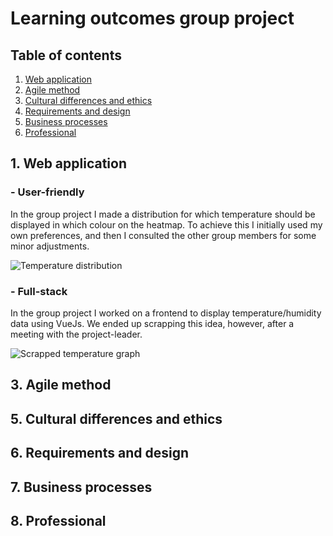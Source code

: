 # Learning outcomes group project

## Table of contents

1. [Web application](#1-web-application)
3. [Agile method](#3-agile-method)
5. [Cultural differences and ethics](#5-cultural-differences-and-ethics)
6. [Requirements and design](#6-requirements-and-design)
7. [Business processes](#7-business-processes)
8. [Professional](#8-professional)


## 1. Web application
### - User-friendly
In the group project I made a distribution for which temperature should be displayed in which colour on the heatmap. To achieve this I initially used my own preferences, and then I consulted the other group members for some minor adjustments.

![Temperature distribution](https://user-images.githubusercontent.com/84376526/164173973-db06c558-5d59-44df-9334-74948ea69a36.png)

### - Full-stack
In the group project I worked on a frontend to display temperature/humidity data using VueJs. We ended up scrapping this idea, however, after a meeting with the project-leader.

![Scrapped temperature graph](https://user-images.githubusercontent.com/84376526/164178056-6cdd4ee0-010f-4573-8060-79f1133a649e.png)
  

## 3. Agile method


## 5. Cultural differences and ethics



## 6. Requirements and design


## 7. Business processes


## 8. Professional
